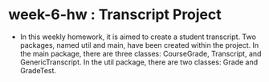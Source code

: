 # week-6-hw : Transcript Project

- In this weekly homework, it is aimed to create a student transcript. Two packages, named util and main, have been created within the project.
In the main package, there are three classes: CourseGrade, Transcript, and GenericTranscript. In the util package, there are two classes: Grade and GradeTest.

